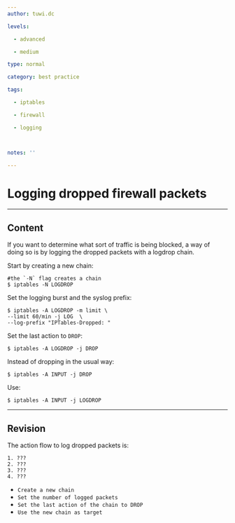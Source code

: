 ```yaml
---
author: tuwi.dc

levels:

  - advanced

  - medium

type: normal

category: best practice

tags:

  - iptables

  - firewall

  - logging



notes: ''

---
```


# Logging dropped firewall packets

---
## Content

If you want to determine what sort of traffic is being blocked, a way of doing so is by logging the dropped packets with a logdrop chain.

Start by creating a new chain:

```
#the `-N` flag creates a chain
$ iptables -N LOGDROP
```

Set the logging burst and the syslog prefix:
```
$ iptables -A LOGDROP -m limit \
--limit 60/min -j LOG  \
--log-prefix "IPTables-Dropped: " 
```

Set the last action to `DROP`:

```
$ iptables -A LOGDROP -j DROP
```
Instead of dropping in the usual way: 
```
$ iptables -A INPUT -j DROP
```
Use:
```
$ iptables -A INPUT -j LOGDROP
```

---
## Revision

The action flow to log dropped packets is:
```
1. ???
2. ???
3. ???
4. ???
```

* `Create a new chain`
* `Set the number of logged packets`
* `Set the last action of the chain to DROP`
* `Use the new chain as target`

